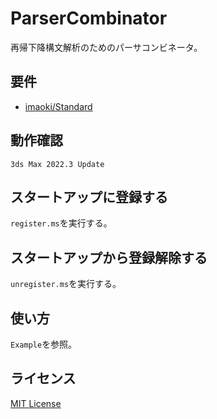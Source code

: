 # ParserCombinator

再帰下降構文解析のためのパーサコンビネータ。

## 要件

* [imaoki/Standard](https://github.com/imaoki/Standard)

## 動作確認

`3ds Max 2022.3 Update`

## スタートアップに登録する

`register.ms`を実行する。

## スタートアップから登録解除する

`unregister.ms`を実行する。

## 使い方

`Example`を参照。

## ライセンス

[MIT License](https://github.com/imaoki/ParserCombinator/blob/main/LICENSE)
